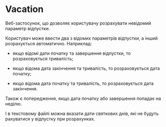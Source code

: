 # Vacation

Веб-застосунок, що дозволяє користувачу розрахувати невідомий параметр відпустки.

Користувач може ввести два з відомих параметрів відпустки, а інший розрахується автоматично. Наприклад:

- якщо відомі дати початку та завершення відпустки, то розраховується тривалість;

- якщо відома дата закінчення та тривалість, то розраховується дата початку;

- якщо відома дата початку та тривалість, то розраховується дата закінчення.

Також є попередження, якщо дата початку або завершення попадає на неділю.

І в текстовому файлі можна вказати дати святкових днів, які не будуть рахуватися у відпустку при розрахунках.
